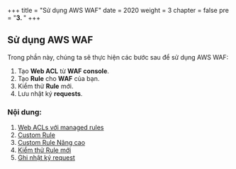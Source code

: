 +++
title = "Sử dụng AWS WAF"
date = 2020
weight = 3
chapter = false
pre = "<b>3. </b>"
+++

## Sử dụng AWS WAF

Trong phần này, chúng ta sẽ thực hiện các bước sau để sử dụng AWS WAF:

1. Tạo **Web ACL** từ **WAF console**.
2. Tạo **Rule** cho **WAF** của bạn.
3. Kiểm thử **Rule** mới.
4. Lưu nhật ký **requests**.

### Nội dung:

1. [Web ACLs với managed rules](3.1-createswebacl/)
2. [Custom Rule](3.2-createcustomrule/)
3. [Custom Rule Nâng cao](3.3-createadvancecustomrule/)
4. [Kiểm thử Rule mới](3.4-testingnewrule/)
5. [Ghi nhật ký request](3.5-logging/)
